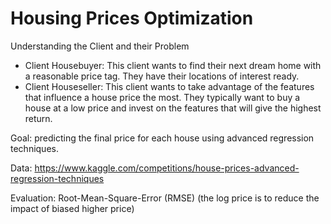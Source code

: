 # Housing Prices Optimization

Understanding the Client and their Problem

- Client Housebuyer: This client wants to find their next dream home with a reasonable price tag. They have their locations of interest ready.
- Client Houseseller: This client wants to take advantage of the features that influence a house price the most. They typically want to buy a house at a low price and invest on the features that will give the highest return. 

Goal: predicting the final price for each house using advanced regression techniques.

Data: https://www.kaggle.com/competitions/house-prices-advanced-regression-techniques

Evaluation: Root-Mean-Square-Error (RMSE) (the log price is to reduce the impact of biased higher price)
